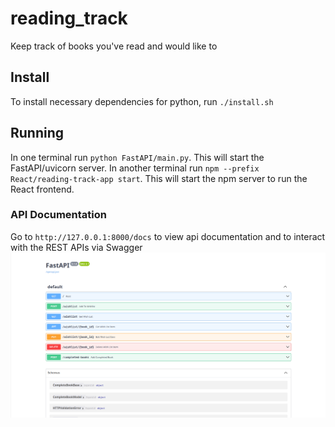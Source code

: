 # reading_track
Keep track of books you've read and would like to 

## Install
To install necessary dependencies for python, run `./install.sh`

## Running 
In one terminal run `python FastAPI/main.py`. This will start the FastAPI/uvicorn server. 
In another terminal run `npm --prefix React/reading-track-app start`. This will start the npm server to run the React frontend.

### API Documentation 
Go to `http://127.0.0.1:8000/docs` to view api documentation and to interact with the REST APIs via Swagger
![screenshot](imageFolder/swagger_api.png)


